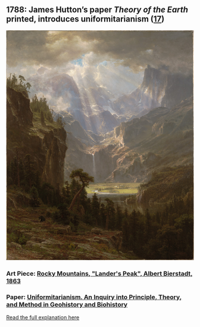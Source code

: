 ## 1788: James Hutton’s paper <em>Theory of the Earth</em> printed, introduces uniformitarianism ([17](https://www.smithsonianmag.com/history/father-modern-geology-youve-never-heard-180960203/))

![pic](/images/1788.jpg)

### Art Piece: [Rocky Mountains, "Lander's Peak", Albert Bierstadt, 1863](https://harvardartmuseums.org/collections/object/303976?position=2)

### Paper: [Uniformitarianism. An Inquiry into Principle, Theory, and Method in Geohistory and Biohistory](https://link.springer.com/chapter/10.1007/978-1-4615-9585-4_2)

[Read the full explanation here](https://shanivi.github.io/paradigmshifts/1788)
